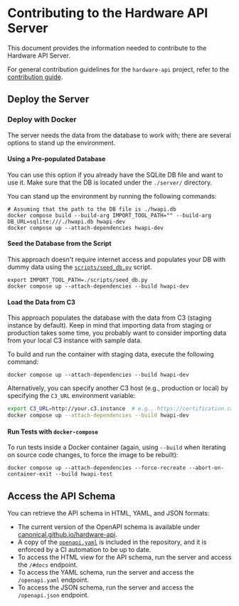 # Contributing to the Hardware API Server

This document provides the information needed to contribute to the Hardware API
Server.

For general contribution guidelines for the `hardware-api` project,
refer to the [contribution guide](../CONTRIBUTING.md).

## Deploy the Server

### Deploy with Docker

The server needs the data from the database to work with; there are several
options to stand up the environment.

#### Using a Pre-populated Database

You can use this option if you already have the SQLite DB file and
want to use it. Make sure that the DB is located under the `./server/`
directory.

You can stand up the environment by running the following commands:

```shell
# Assuming that the path to the DB file is ./hwapi.db
docker compose build --build-arg IMPORT_TOOL_PATH="" --build-arg DB_URL=sqlite:///./hwapi.db hwapi-dev
docker compose up --attach-dependencies hwapi-dev
```

#### Seed the Database from the Script

This approach doesn't require internet access and populates your DB
with dummy data using the [`scripts/seed_db.py`](./scripts/seed_db.py) script.

```shell
export IMPORT_TOOL_PATH=./scripts/seed_db.py
docker compose up --attach-dependencies --build hwapi-dev
```

#### Load the Data from C3

This approach populates the database with the data from C3 (staging instance
by default). Keep in mind that importing data from staging or
production takes some time, you probably want to consider importing
data from your local C3 instance with sample data.

To build and run the container with staging data, execute the
following command:

```shell
docker compose up --attach-dependencies --build hwapi-dev
```

Alternatively, you can specify another C3 host (e.g., production or local) by
specifying the `C3_URL` environment variable:

```bash
export C3_URL=http://your.c3.instance  # e.g., https://certification.canonical.com
docker compose up --attach-dependencies --build hwapi-dev
```

#### Run Tests with `docker-compose`

To run tests inside a Docker container (again, using `--build` when iterating
on source code changes, to force the image to be rebuilt):

```shell
docker compose up --attach-dependencies --force-recreate --abort-on-container-exit --build hwapi-test
```

## Access the API Schema

You can retrieve the API schema in HTML, YAML, and JSON formats:

- The current version of the OpenAPI schema is available under
  [canonical.github.io/hardware-api].
- A copy of the [`openapi.yaml`](./schemas/openapi.yaml) is included in the
  repository, and it is enforced by a CI automation to be up to date.
- To access the HTML view for the API schema, run the server and access the
  `/#docs` endpoint.
- To access the YAML schema, run the server and access the `/openapi.yaml`
  endpoint.
- To access the JSON schema, run the server and access the `/openapi.json`
  endpoint.

[canonical.github.io/hardware-api]: https://canonical.github.io/hardware-api
